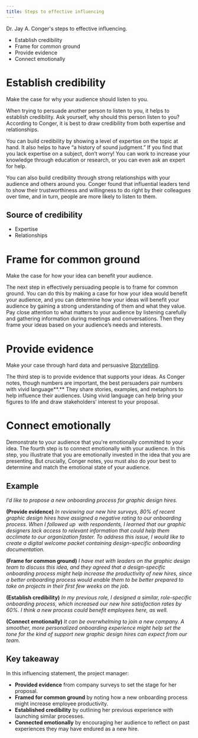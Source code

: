 ```yaml
---
title: Steps to effective influencing
---
```


Dr. Jay A. Conger's steps to effective influencing.
- Establish credibility
- Frame for common ground
- Provide evidence
- Connect emotionally

# Establish credibility
Make the case for why your audience should listen to you.

When trying to persuade another person to listen to you, it helps to establish credibility. Ask yourself, why should this person listen to you? According to Conger, it is best to draw credibility from both expertise and relationships. 

You can build credibility by showing a level of expertise on the topic at hand. It also helps to have “a history of sound judgment.” If you find that you lack expertise on a subject, don’t worry! You can work to increase your knowledge through education or research, or you can even ask an expert for help.

You can also build credibility through strong relationships with your audience and others around you. Conger found that influential leaders tend to show their trustworthiness and willingness to do right by their colleagues over time, and in turn, people are more likely to listen to them.

## Source of credibility
- Expertise
- Relationships

# Frame for common ground
Make the case for how your idea can benefit your audience.

The next step in effectively persuading people is to frame for common ground. You can do this by making a case for how your idea would benefit your audience, and you can determine how your ideas will benefit your audience by gaining a strong understanding of them and what they value. Pay close attention to what matters to your audience by listening carefully and gathering information during meetings and conversations. Then they frame your ideas based on your audience’s needs and interests. 

# Provide evidence
Make your case through hard data and persuasive [Storytelling](danielesalvatore/data-analysts/share/data-visualization/storytelling.md).

The third step is to provide evidence that supports your ideas. As Conger notes, though numbers are important, the best persuaders pair numbers with vivid language**.** They share stories, examples, and metaphors to help influence their audiences. Using vivid language can help bring your figures to life and draw stakeholders’ interest to your proposal.

# Connect emotionally
Demonstrate to your audience that you're emotionally committed to your idea. 
The fourth step is to connect emotionally with your audience. In this step, you illustrate that you are emotionally invested in the idea that you are presenting. But crucially, Conger notes, you must also do your best to determine and match the emotional state of your audience.

## Example 
_I’d like to propose a new onboarding process for graphic design hires._ 

**(Provide evidence)** _In reviewing our new hire surveys, 80% of recent graphic design hires have assigned a negative rating to our onboarding process. When I followed up  with respondents, I learned that our graphic designers lack access to relevant information that could help them acclimate to our organization faster. To address this issue, I would like to create a digital welcome packet containing design-specific onboarding documentation._

**(Frame for common ground)** _I have met with leaders on the graphic design team to discuss this idea, and they agreed that a design-specific onboarding process might help increase the productivity of new hires, since a better onboarding process would enable them to be better prepared to take on projects in their first few weeks on the job._

**(Establish credibility)** _In my previous role, I designed a similar, role-specific onboarding process, which increased our new hire satisfaction rates by 60%. I think a new process could benefit employees here, as well._

**(Connect emotionally)** _It can be overwhelming to join a new company. A smoother, more personalized onboarding experience might help set the tone for the kind of support new graphic design hires can expect from our team._ 

## **Key takeaway**

In this influencing statement, the project manager:
-   **Provided evidence** from company surveys to set the stage for her proposal.
-   **Framed for common ground** by noting how a new onboarding process might increase employee productivity.
-   **Established credibility** by outlining her previous experience with launching similar processes.
-   **Connected emotionally** by encouraging her audience to reflect on past experiences they may have endured as a new hire. 